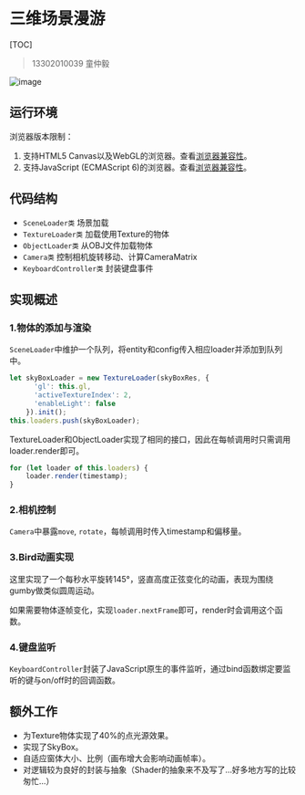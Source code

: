 # 三维场景漫游

[TOC]

> 13302010039 童仲毅

![image](https://cloud.githubusercontent.com/assets/7262715/12220069/6fa717e4-b799-11e5-9b78-c4beed0b4bd6.png)

## 运行环境

浏览器版本限制：

1. 支持HTML5 Canvas以及WebGL的浏览器。查看[浏览器兼容性](http://caniuse.com/canvas)。
2. 支持JavaScript (ECMAScript 6)的浏览器。查看[浏览器兼容性](https://kangax.github.io/compat-table/es6/)。



## 代码结构

- `SceneLoader类` 场景加载
- `TextureLoader类` 加载使用Texture的物体
- `ObjectLoader类` 从OBJ文件加载物体
- `Camera类` 控制相机旋转移动、计算CameraMatrix
- `KeyboardController类` 封装键盘事件



## 实现概述

### 1.物体的添加与渲染

`SceneLoader`中维护一个队列，将entity和config传入相应loader并添加到队列中。

``` javascript
let skyBoxLoader = new TextureLoader(skyBoxRes, {
      'gl': this.gl,
      'activeTextureIndex': 2,
      'enableLight': false
    }).init();
this.loaders.push(skyBoxLoader);
```

TextureLoader和ObjectLoader实现了相同的接口，因此在每帧调用时只需调用loader.render即可。

``` javascript
for (let loader of this.loaders) {
    loader.render(timestamp);
}
```

### 2.相机控制

`Camera`中暴露`move`, `rotate`，每帧调用时传入timestamp和偏移量。

### 3.Bird动画实现

这里实现了一个每秒水平旋转145°，竖直高度正弦变化的动画，表现为围绕gumby做类似圆周运动。

如果需要物体逐帧变化，实现`loader.nextFrame`即可，render时会调用这个函数。

### 4.键盘监听

`KeyboardController`封装了JavaScript原生的事件监听，通过bind函数绑定要监听的键与on/off时的回调函数。



## 额外工作

- 为Texture物体实现了40%的点光源效果。
- 实现了SkyBox。
- 自适应窗体大小、比例（画布增大会影响动画帧率）。
- 对逻辑较为良好的封装与抽象（Shader的抽象来不及写了…好多地方写的比较匆忙…）